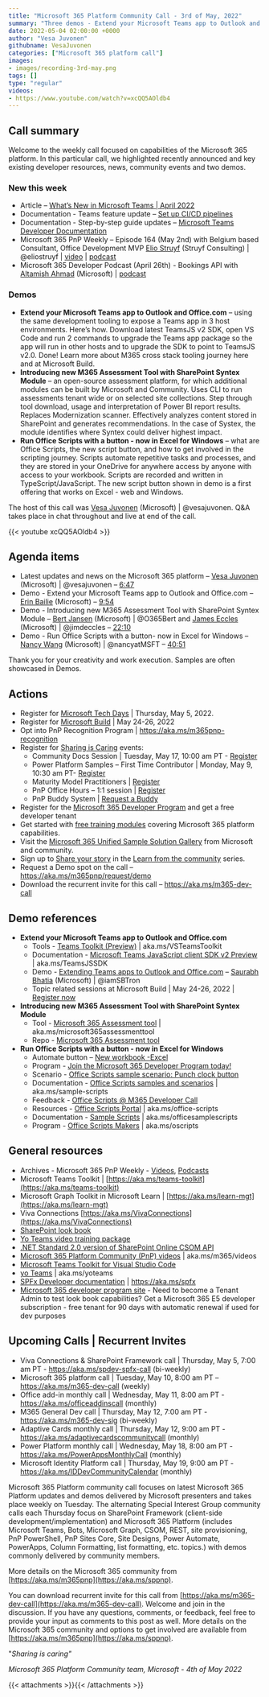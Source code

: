```yaml
---
title: "Microsoft 365 Platform Community Call - 3rd of May, 2022"
summary: "Three demos - Extend your Microsoft Teams app to Outlook and Office, Introducing new M365 Assessment Tool with SharePoint Syntex Module, and Run Office Scripts with a button- now in Excel for Windows.  Review latest articles, documents, and podcasts."
date: 2022-05-04 02:00:00 +0000
author: "Vesa Juvonen"
githubname: VesaJuvonen
categories: ["Microsoft 365 platform call"]
images:
- images/recording-3rd-may.png
tags: []
type: "regular"
videos:
- https://www.youtube.com/watch?v=xcQQ5AOldb4
---
```


## Call summary

Welcome to the weekly call focused on capabilities of the Microsoft 365 platform.  In this particular call, we highlighted recently announced and key existing developer resources, news, community events and two demos.

### New this week

* Article – [What’s New in Microsoft Teams \| April
    2022](https://techcommunity.microsoft.com/t5/microsoft-teams-blog/what-s-new-in-microsoft-teams-april-2022/ba-p/3297881)
* Documentation - Teams feature update – [Set up CI/CD
    pipelines](https://docs.microsoft.com/microsoftteams/platform/toolkit/use-cicd-template)
* Documentation - Step-by-step guide updates – [Microsoft Teams Developer
    Documentation](https://docs.microsoft.com/microsoftteams/platform/mstdd-landing)
* Microsoft 365 PnP Weekly – Episode 164 (May 2nd) with Belgium based
    Consultant, Office Development MVP [Elio
    Struyf](https://twitter.com/eliostruyf) (Struyf Consulting) \| @eliostruyf
    \| [video](https://pnp.github.io/blog/microsoft-365-pnp-weekly/episode-164/)
    \| [podcast](https://www.podbean.com/media/share/pb-euwht-1217b1b)
* Microsoft 365 Developer Podcast (April 26th) - Bookings API with [Altamish
    Ahmad](https://www.linkedin.com/in/altamishahmad/) (Microsoft) \|
    [podcast](https://www.m365devpodcast.com/e/bookings-api-with-altamish-ahmad/)

### Demos

* **Extend your Microsoft Teams app to Outlook and Office.com** – using the
    same development tooling to expose a Teams app in 3 host environments.
    Here’s how. Download latest TeamsJS v2 SDK, open VS Code and run 2 commands
    to upgrade the Teams app package so the app will run in other hosts and to
    upgrade the SDK to point to TeamsJS v2.0. Done! Learn more about M365 cross
    stack tooling journey here and at Microsoft Build.
* **Introducing new M365 Assessment Tool with SharePoint Syntex Module** – an
    open-source assessment platform, for which additional modules can be built
    by Microsoft and Community. Uses CLI to run assessments tenant wide or on
    selected site collections. Step through tool download, usage and
    interpretation of Power BI report results. Replaces Modernization scanner.
    Effectively analyzes content stored in SharePoint and generates
    recommendations. In the case of Systex, the module identifies where Syntex
    could deliver highest impact.
* **Run Office Scripts with a button - now in Excel for Windows** – what are
    Office Scripts, the new script button, and how to get involved in the
    scripting journey. Scripts automate repetitive tasks and processes, and they
    are stored in your OneDrive for anywhere access by anyone with access to
    your workbook. Scripts are recorded and written in TypeScript/JavaScript.
    The new script button shown in demo is a first offering that works on Excel
    \- web and Windows.

The host of this call was [Vesa Juvonen](http://twitter.com/vesajuvonen) (Microsoft) | @vesajuvonen. Q&A takes place in chat throughout and live at end of the call.

{{< youtube xcQQ5AOldb4 >}}

## Agenda items

* Latest updates and news on the Microsoft 365 platform – [Vesa
    Juvonen](http://twitter.com/vesajuvonen) (Microsoft) \| @vesajuvonen –
    [6:47](https://youtu.be/xcQQ5AOldb4?t=407)
* Demo - Extend your Microsoft Teams app to Outlook and Office.com – [Erin
    Bailie](https://www.linkedin.com/in/erinbailie/) (Microsoft) –
    [9:54](https://youtu.be/xcQQ5AOldb4?t=594)
* Demo - Introducing new M365 Assessment Tool with SharePoint Syntex Module –
    [Bert Jansen](http://twitter.com/O365Bert) (Microsoft) \| @O365Bert and
    [James Eccles](http://twitter.com/jimdeccles) (Microsoft) \| @jimdeccles –
    [22:10](https://youtu.be/xcQQ5AOldb4?t=1330)
* Demo - Run Office Scripts with a button- now in Excel for Windows – [Nancy
    Wang](http://twitter.com/nancyatMSFT) (Microsoft) \| @nancyatMSFT –
    [40:51](https://youtu.be/xcQQ5AOldb4?t=2451)


Thank you for your creativity and work execution. Samples are often showcased in Demos.

## Actions

* Register for [Microsoft Tech Days](https://aka.ms/techdays/m365) \|
    Thursday, May 5, 2022.
* Register for [Microsoft Build](http://register.build.microsoft.com) \| May
    24-26, 2022
* Opt into PnP Recognition Program \| <https://aka.ms/m365pnp-recognition>
* Register for [Sharing is Caring](https://pnp.github.io/sharing-is-caring/)
    events:
    * Community Docs Session \| Tuesday, May 17, 10:00 am PT -
        [Register](https://forms.microsoft.com/pages/responsepage.aspx?id=KtIy2vgLW0SOgZbwvQuRaXDXyCl9DkBHq4A2OG7uLpdUOUdFR0U1STdGS0lXUDA2Sk1YSE1WMEtHSy4u)
    * Power Platform Samples – First Time Contributor \| Monday, May 9, 10:30
        am PT-
        [Register](https://forms.office.com/pages/responsepage.aspx?id=KtIy2vgLW0SOgZbwvQuRaXDXyCl9DkBHq4A2OG7uLpdUMTFJWFFGVUxBNUFZQjZWRUdaOE5BMFkwNS4u)
    * Maturity Model Practitioners \| [Register](https://aka.ms/mm4m365)
    * PnP Office Hours – 1:1 session \|
        [Register](https://outlook.office365.com/owa/calendar/PnPSharingisCaring@warner.digital/bookings/)
    * PnP Buddy System \| [Request a
        Buddy](https://forms.office.com/Pages/ResponsePage.aspx?id=KtIy2vgLW0SOgZbwvQuRaXDXyCl9DkBHq4A2OG7uLpdUMjRRUVg4NElZUUJLTEY1TVVSVDJFRFpLRS4u)
* Register for the [Microsoft 365 Developer
    Program](https://aka.ms/m365/devprogram) and get a free developer tenant
* Get started with [free training modules](https://aka.ms/m365/dev/learn)
    covering Microsoft 365 platform capabilities.
* Visit the [Microsoft 365 Unified Sample Solution
    Gallery](https://adoption.microsoft.com/sample-solution-gallery) from
    Microsoft and community.
* Sign up to [Share your story](https://aka.ms/share-your-story) in the [Learn
    from the community](https://aka.ms/LearnFromTheCommunity/ThisWeek) series.
* Request a Demo spot on the call – <https://aka.ms/m365pnp/request/demo>
* Download the recurrent invite for this call – <https://aka.ms/m365-dev-call>

## Demo references

* **Extend your Microsoft Teams app to Outlook and Office.com**
    * Tools - [Teams Toolkit
        (Preview)](https://marketplace.visualstudio.com/items?itemName=TeamsDevApp.ms-teams-vscode-extension)
        \| aka.ms/VSTeamsToolkit
    * Documentation - [Microsoft Teams JavaScript client SDK v2
        Preview](https://docs.microsoft.com/microsoftteams/platform/m365-apps/using-teams-client-sdk-preview?tabs=manifest-teams-toolkit%2Cjavascript)
        \| aka.ms/TeamsJSSDK
    * Demo - [Extending Teams apps to Outlook and
        Office.com](https://youtu.be/JckgmonMbCM?t=1776) – [Saurabh
        Bhatia](http://twitter.com/iamSBTron) (Microsoft) \| @iamSBTron
    * Topic related sessions at Microsoft Build \| May 24-26, 2022 \|
        [Register now](http://register.build.microsoft.com)
* **Introducing new M365 Assessment Tool with SharePoint Syntex Module**
    * Tool - [Microsoft 365 Assessment
        tool](https://pnp.github.io/pnpassessment/index.html) \|
        aka.ms/microsoft365assessmenttool
    * Repo - [Microsoft 365 Assessment
        tool](https://github.com/pnp/pnpassessment)
* **Run Office Scripts with a button - now in Excel for Windows**
    * Automate button – [New workbook -Excel](https://excel.new/)
    * Program - [Join the Microsoft 365 Developer Program
        today!](https://developer.microsoft.com/microsoft-365/dev-program)
    * Scenario - [Office Scripts sample scenario: Punch clock button](https://docs.microsoft.com/office/dev/scripts/resources/scenarios/punch-clock)
    * Documentation - [Office Scripts samples and scenarios](https://docs.microsoft.com/office/dev/scripts/resources/samples/samples-overview) \| aka.ms/sample-scripts
    * Feedback - [Office Scripts @ M365 Developer
    Call](https://forms.office.com/r/0vP20FRKCN)
    * Resources - [Office Scripts
        Portal](https://developer.microsoft.com/office-scripts) \|
        aka.ms/office-scripts
    * Documentation - [Sample
        Scripts](https://docs.microsoft.com/office/dev/scripts/resources/samples/excel-samples)
        \| aka.ms/officesamplescripts
    * Program - [Office Scripts
        Makers](https://ux.microsoft.com/Panel/OfficeScriptsTrade?utm_campaign=tradesperson&utm_source=adhoc&utm_medium=presentation)
        \| aka.ms/oscripts

## General resources

* Archives - Microsoft 365 PnP Weekly - [Videos](https://www.youtube.com/playlist?list=PLR9nK3mnD-OVYI-St_CBiFfuL4CZbBpkC), [Podcasts](https://pnpweekly.podbean.com/)
* Microsoft Teams Toolkit | [https://aka.ms/teams-toolkit](https://aka.ms/teams-toolkit)
* Microsoft Graph Toolkit in Microsoft Learn | [https://aka.ms/learn-mgt](https://aka.ms/learn-mgt)
* Viva Connections [https://aka.ms/VivaConnections](https://aka.ms/VivaConnections)
* [SharePoint look book](https://lookbook.microsoft.com/?WT.mc_id=m365-24198-cxa)
* [Yo Teams video training package](https://aka.ms/yoteams-training)
* [.NET Standard 2.0 version of SharePoint Online CSOM API](https://developer.microsoft.com/microsoft-365/blogs/net-standard-version-of-sharepoint-online-csom-apis?WT.mc_id=m365-24198-cxa)
* [Microsoft 365 Platform Community (PnP) videos](https://aka.ms/m365/videos) | aka.ms/m365/videos
* [Microsoft Teams Toolkit for Visual Studio Code](https://marketplace.visualstudio.com/items?itemName=TeamsDevApp.ms-teams-vscode-extension)
* [yo Teams](https://aka.ms/yoteams) | aka.ms/yoteams
* [SPFx Developer documentation](https://aka.ms/spfx) | <https://aka.ms/spfx>
* [Microsoft 365 developer program site](https://developer.microsoft.com/office/dev-program?WT.mc_id=m365-24198-cxa) - Need to become a Tenant Admin to test look book capabilities? Get a Microsoft 365 E5 developer subscription - free tenant for 90 days with automatic renewal if used for dev purposes

## Upcoming Calls | Recurrent Invites

* Viva Connections & SharePoint Framework call \| Thursday, May 5, 7:00 am PT -
    <https://aka.ms/spdev-spfx-call> (bi-weekly)
* Microsoft 365 platform call \| Tuesday, May 10, 8:00 am PT –
    <https://aka.ms/m365-dev-call> (weekly)
* Office add-in monthly call \| Wednesday, May 11, 8:00 am PT -
    <https://aka.ms/officeaddinscall> (monthly)
* M365 General Dev call \| Thursday, May 12, 7:00 am PT -
    <https://aka.ms/m365-dev-sig> (bi-weekly)
* Adaptive Cards monthly call \| Thursday, May 12, 9:00 am PT -
    <https://aka.ms/adaptivecardscommunitycall> (monthly)
* Power Platform monthly call \| Wednesday, May 18, 8:00 am PT -
    <https://aka.ms/PowerAppsMonthlyCall> (monthly)
* Microsoft Identity Platform call \| Thursday, May 19, 9:00 am PT -
    <https://aka.ms/IDDevCommunityCalendar> (monthly)

Microsoft 365 Platform community call focuses on latest Microsoft 365 Platform updates and demos delivered by Microsoft presenters and takes place weekly on Tuesday.  The alternating Special Interest Group community calls each Thursday focus on SharePoint Framework (client-side development/implementation) and Microsoft 365 Platform (includes Microsoft Teams, Bots, Microsoft Graph, CSOM, REST, site provisioning, PnP PowerShell, PnP Sites Core, Site Designs, Power Automate, PowerApps, Column Formatting, list formatting, etc. topics.) with demos commonly delivered by community members.

More details on the Microsoft 365 community from [https://aka.ms/m365pnp](https://aka.ms/sppnp).

You can download recurrent invite for this call from [https://aka.ms/m365-dev-call](https://aka.ms/m365-dev-call).  Welcome and join in the discussion. If you have any questions, comments, or feedback, feel free to provide your input as comments to this post as well. More details on the Microsoft 365 community and options to get involved are available from [https://aka.ms/m365pnp](https://aka.ms/sppnp).


&quot;_Sharing is caring&quot;_

_Microsoft 365 Platform Community team, Microsoft - 4th of May 2022_

{{< attachments >}}{{< /attachments >}}
